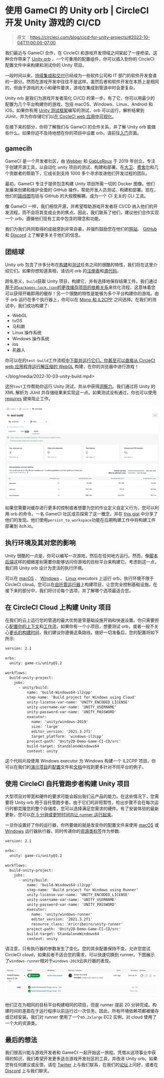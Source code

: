 # 使用 GameCI 的 Unity orb | CircleCI 开发 Unity 游戏的 CI/CD

> 原文：<https://circleci.com/blog/cicd-for-unity-projects/#2022-10-04T11:00:00-07:00>

我们最近与 GameCI 合作，在 CircleCI 和游戏开发领域之间架起了一座桥梁。这种合作带来了 [Unity orb](https://circleci.com/developer/orbs/orb/game-ci/unity) ，一个可重用的配置组件，你可以插入到你的 CircleCI 配置文件中来构建和测试你的 Unity 项目。

一段时间以来，[持续集成和交付](https://circleci.com/blog/what-is-a-ci-cd-pipeline/)已经成为一些软件公司和 IT 部门的软件开发食谱的一部分。然而在游戏开发中往往不是这样。虽然后者和软件开发在本质上是相同的，但由于游戏的大小和硬件要求，游戏在集成到管道中时会更复杂。

Unity orb 是我们为游戏开发者简化 CI/CD 的第一步。有了它，你可以用最少的配置为几个平台构建你的游戏，包括 macOS、Windows、Linux、Android 和 iOS。如果你有用 [Unity 测试框架](https://docs.unity3d.com/Packages/com.unity.test-framework@1.1/manual/index.html)编写的测试，orb 可以运行，解析结果到 JUnit，并为你存储它们以[在 CircleCI web 应用中可视化](https://circleci.com/docs/insights-tests/)。

在接下来的部分，你将了解我们与 GameCI 的合作关系，并了解 Unity orb 能做些什么。如果你迫不及待地想在你的项目中设置 orb，请前往[入门](https://game.ci/docs/circleci/getting-started)页面。

## gamecih

GameCI 是一个开发者社区，由 [Webber](https://takken.io/?utm_source=game-ci) 和 [GabLeRoux](https://gableroux.com/?utm_source=game-ci) 于 2019 年创立，专注于创建开源工具，以自动化 unity 项目的测试、构建和部署。在[大卫](https://davidmfinol.website/?utm_source=game-ci)、[费舍尔](https://game.ci/@site/src/components/pages/about-us/section/our-story-section/our-story)和几个贡献者的帮助下，它成长到支持 1000 多个寻求改进他们开发过程的团队。

最初，GameCI 专注于提供包含构建 Unity 项目所需一切的 Docker 图像。他们发展来创建和维护全面的 GitHub 操作，帮助开发人员测试、构建和部署。现在，他们的[路线图](https://github.com/orgs/game-ci/projects/4)包括与 GitHub 的大规模解耦，成为一个 CI 无关的 CLI 工具。

像 GameCI 一样，我们相信开源，并希望帮助游戏开发者将 CI/CD 纳入他们的开发流程，而不会将其变成业务的焦点。因此，我们联系了他们，建议他们合作实现一个 orb，遵循他们现有工具中包含的理念和功能。

我们为我们共同取得的成就感到非常自豪，并强烈鼓励您在他们的[网站](https://game.ci/)、 [GitHub](https://github.com/game-ci) 和 [Discord](https://game.ci/discord) 上了解更多关于他们的信息。

## 团结球

Unity orb 包含了许多分布在[构建](https://game.ci/docs/circleci/build)和[测试](https://game.ci/docs/circleci/test)任务之间的很酷的特性，我们将在这里介绍它们。如果你想知道真相，请访问 orb 的[注册表](https://circleci.com/developer/orbs/orb/game-ci/unity)和[源代码](https://github.com/game-ci/unity-orb)，

顾名思义，`build`获取 Unity 项目，构建它，并有选择地保存结果工件。我们通过[基于对`packages-lock.json`的更改缓存项目的依赖关系](https://circleci.com/blog/config-best-practices-dependency-caching/)来优化流程，这意味着您可以获得开箱即用的缓存！另一个很酷的特性是能够为多个平台构建你的游戏。由于 orb 运行在多个执行器上，你可以在 [Mono 和 IL2CPP](https://learn.unity.com/tutorial/memory-management-in-unity#5c7f8528edbc2a002053b59b) 之间选择。在我们的测试中，我们成功构建了:

*   WebGL
*   tvOS
*   马科斯
*   Linux 操作系统
*   Windows 操作系统
*   ios
*   机器人

你可以在的`test-build`工作流程[中下载并运行它们。你甚至可以直接从 CircleCI web 应用程序运行](https://app.circleci.com/pipelines/github/game-ci/unity-orb)[解压缩的 WebGL](https://docs.unity3d.com/Manual/webgl-deploying.html) 构建，在你的浏览器中进行游戏！

 </blog/media/2022-10-03-unity-build.mp4> 

这份`test`工作帮助你运行 Unity 测试，并从中获得[洞察力](https://circleci.com/docs/insights-tests/)。我们通过将 Unity 的 XML 解析为 JUnit 并存储结果来实现这一点。如果测试没有通过，你也可以使用 [requires](https://circleci.com/docs/configuration-reference/#requires) 键来阻止工作。

![Unity CI/CD test job](img/bbd72aeed2e6b359e3410ff300d0b7d0.png)

如果您需要对缓存进行更多的控制或者想要为您的作业定义自定义行为，您可以利用 orb 的命令。一名 GameCI 社区成员探索了这一概念，并在 [this gist](https://gist.github.com/nanodeath/903f2a63cb020c36073daedd9977c24b) 中分享了他们的发现。他们使用`persist_to_workspace`功能在后期构建工作中将构建工件部署到 itch.io。

## 执行环境及其对您的影响

Unity 很酷的一点是，你可以编写一次游戏，然后在任何地方运行。然而，像[脚本后端](https://docs.unity3d.com/Manual/scripting-backends.html)这样的细微差别需要你能够访问你游戏的目标平台来构建它。考虑到这一点，我们将 Unity orb 设计为灵活的执行环境。

可以在 [macOS](https://game.ci/docs/circleci/executors#macos) 、 [Windows](https://game.ci/docs/circleci/executors#windows) 、 [Linux](https://game.ci/docs/circleci/executors#ubuntu) executors 上运行 orb，执行环境不限于 CircleCI cloud。您可以在[自托管运行器](https://circleci.com/docs/runner-overview/)上构建项目，让您完全控制基础设施。在接下来的部分中，我们将讨论每个选项，并了解哪个选项最适合您。

## 在 CircleCI Cloud 上构建 Unity 项目

在我们的云上运行您的管道的最大优势是零基础设施开销和快速设置。你只需要担心[配置你的上下文](https://game.ci/docs/circleci/activation#configuring-your-context)和[工作流](https://game.ci/docs/circleci/getting-started#setting-up-a-workflow)。如果你有一个小项目，想要测试 orb，或者一般不关心[更长的构建时间](https://game.ci/docs/circleci/executors)，我们建议你遵循这条路线。做好一切准备后，您的配置将如下所示:

```
version: 2.1

orbs:
  unity: game-ci/unity@1.2

workflows:
  build-unity-project:
    jobs:
      - unity/build:
          name: 'build-Windows64-il2cpp'
          step-name: 'Build project for Windows using Cloud'
          unity-license-var-name: 'UNITY_ENCODED_LICENSE'
          unity-username-var-name: 'UNITY_USERNAME'
          unity-password-var-name: 'UNITY_PASSWORD'
          executor:
            name: 'unity/windows-2019'
            size: 'large'
            editor_version: '2021.3.2f1'
            target_platform: 'windows-il2cpp'
          project-path: 'Unity2D-Demo-Game-CI-CD/src'
          build-target: StandaloneWindows64
          context: unity 
```

这个代码片段使用 Windows executor 为 Windows 构建一个 IL2CPP 项目。你可以在我们的[演示项目](https://github.com/CircleCI-Public/Unity2D-Demo-Game-CI-CD)的[配置](https://github.com/CircleCI-Public/Unity2D-Demo-Game-CI-CD/blob/main/.circleci/config.yml)文件和[文档](https://game.ci/docs/circleci/build#examples)中找到更多针对不同平台的例子。

## 使用 CircleCI 自托管跑步者构建 Unity 项目

大型项目对带宽和硬件的要求可能会超出我们云产品的能力。在这些情况下，您需要将 Unity orb 用于自托管跑步者。由于它们的非短暂性，检出步骤不会在每次运行时都克隆您的整个存储库，您可以选择满足您需求的硬件。有了安装体验的最新更新，您可以[在 5 分钟或更短时间内让 runner 运行起来](https://circleci.com/blog/install-runner-in-five-minutes/)。

一旦你设置好了你的运行器，你所要做的就是改变你的配置文件来使用 [macOS](https://game.ci/docs/circleci/executors#macos-runner) 或 [Windows](https://game.ci/docs/circleci/executors#windows-runner) 运行器执行器，同时传递你的[资源类标签](https://circleci.com/docs/runner-concepts/#namespaces-and-resource-classes)作为参数:

```
version: 2.1

orbs:
  unity: game-ci/unity@1.2

workflows:
  build-unity-project:
    jobs:
      - unity/build:
          name: 'build-Windows64-il2cpp'
          step-name: 'Build project for Windows using Runner'
          unity-license-var-name: 'UNITY_ENCODED_LICENSE'
          unity-username-var-name: 'UNITY_USERNAME'
          unity-password-var-name: 'UNITY_PASSWORD'
          executor:
            name: 'unity/windows-runner'
            editor_version: '2021.3.2f1'
            resource_class: 'ericribeiro/unity-runner'
          project-path: 'Unity2D-Demo-Game-CI-CD/src'
          build-target: StandaloneWindows64
          context: unity 
```

请注意，只有执行器的参数发生了变化。您的其余配置保持不变，允许您尝试 CircleCI cloud，如果前者不适合您的需求，可以快速切换到 runner。下图展示了`windows-runner`相对于`windows-2019`云执行器的表现。

![Unity build time cloud vs runner](img/63167e581a631ce644a49ccbfcf451ed.png)

他们正在为相同的目标平台构建相同的项目，但是 runner 提前 20 分钟完成。构建时间的差距在于运行程序以前运行过一次任务。因此，所有环境依赖项都被缓存或已经安装。我们对 runner 使用了一个`m5.2xlarge` EC2 实例，对 cloud 使用了一个大的资源类。

## 最后的想法

我们很高兴能与游戏开发者和 GameCI 一起开始这一旅程。凭借从这项事业中获得的知识，我们希望开发更多适合游戏开发社区的工具，并改进 Unity orb。如果您有任何建议或反馈，请在 [Twitter](https://twitter.com/CircleCI) 上与我们联系，在我们的[论坛](https://discuss.circleci.com/)上问好，或者在 [Discord](https://discord.gg/B8YHESde) 上与我们聊天。